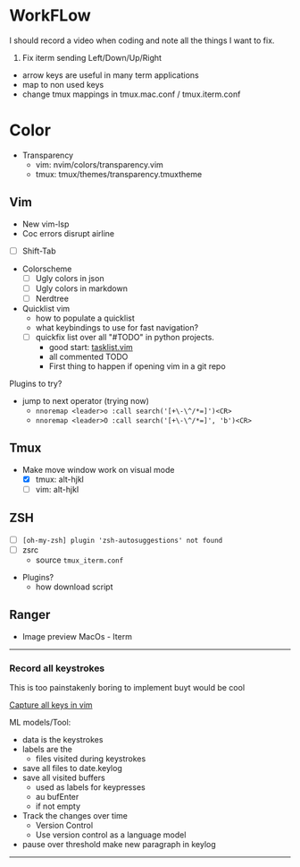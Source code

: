 # WorkFLow

I should record a video when coding and note all the things I want to fix.

1. Fix iterm sending Left/Down/Up/Right
  - arrow keys are useful in many term applications
  - map to non used keys
  - change tmux mappings in tmux.mac.conf / tmux.iterm.conf

# Color
  - Transparency
    - vim: nvim/colors/transparency.vim
    - tmux: tmux/themes/transparency.tmuxtheme

## Vim

* New vim-lsp
* Coc errors disrupt airline
* [ ] Shift-Tab

* Colorscheme
  - [ ] Ugly colors in json
  - [ ] Ugly colors in markdown
  - [ ] Nerdtree
* Quicklist vim
  * how to populate a quicklist
  * what keybindings to use for fast navigation?
  * [ ] quickfix list over all "#TODO" in python projects.
    - good start: [tasklist.vim](https://github.com/vim-scripts/TaskList.vim)
    - all commented TODO
    - First thing to happen if opening vim in a git repo

Plugins to try?
* jump to next operator (trying now)
  - `nnoremap <leader>o :call search('[+\-\^/*=]')<CR>`
  - `nnoremap <leader>O :call search('[+\-\^/*=]', 'b')<CR>`


## Tmux

* Make move window work on visual mode
  - [x] tmux: alt-hjkl
  - [ ] vim: alt-hjkl

## ZSH

* [ ] `[oh-my-zsh] plugin 'zsh-autosuggestions' not found`
* [ ] zsrc
  - source `tmux_iterm.conf`

* Plugins?
  - how download script


## Ranger

* Image preview MacOs - Iterm

---------------

### Record all keystrokes

This is too painstakenly boring to implement buyt would be cool

[Capture all keys in vim](http://vim.wikia.com/wiki/Capture_all_keys)

ML models/Tool:
- data is the keystrokes
- labels are the
  - files visited during keystrokes
- save all files to date.keylog
- save all visited buffers
  - used as labels for keypresses
  - au bufEnter
  - if not empty
- Track the changes over time
   - Version Control
   - Use version control as a language model
- pause over threshold make new paragraph in keylog

---------------



